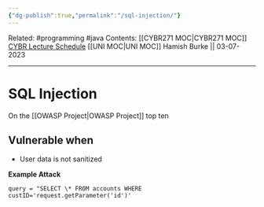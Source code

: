 ```yaml
---
{"dg-publish":true,"permalink":"/sql-injection/"}
---
```


Related: #programming #java 
Contents: [[CYBR271 MOC\|CYBR271 MOC]]
[CYBR Lecture Schedule](https://ecs.wgtn.ac.nz/Courses/CYBR271_2023T2/LectureSchedule)
[[UNI MOC\|UNI MOC]]
Hamish Burke || 03-07-2023
***

# SQL Injection

On the [[OWASP Project\|OWASP Project]] top ten

## Vulnerable when

- User data is not sanitized



**Example Attack**

```
query = "SELECT \* FROM accounts WHERE custID='request.getParameter('id')'
```